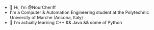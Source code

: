 - 👋 Hi, I’m @NourCheriff
- I'm a Computer & Automation Engineering student at the Polytechnic University of Marche (Ancona, Italy)
- 🌱 I’m actually learning C++ && Java && some of Python



<!---
NourCheriff/NourCheriff is a ✨ special ✨ repository because its `README.md` (this file) appears on your GitHub profile.
You can click the Preview link to take a look at your changes.
--->
